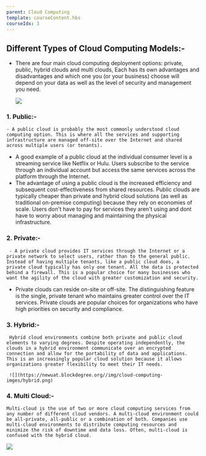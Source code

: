 ```yaml
---
parent: Cloud Computing
template: courseContent.hbs
courseIdx: 3
---
```


## Different Types of Cloud Computing Models:-

- There are four main cloud computing deployment options: private, public,  hybrid clouds and multi clouds, Each has its own advantages and disadvantages and which one you (or your business) choose will depend on your data as well as the level of security and management you need.

  ![](https://newuat.blockdegree.org//img/cloud-computing-imges/differnt_type-of-cloud.png)

### 1. Public:-
    - A public cloud is probably the most commonly understood cloud computing option. This is where all the services and supporting infrastructure are managed off-site over the Internet and shared across multiple users (or tenants).

  - A good example of a public cloud at the individual consumer level is a streaming service like Netflix or Hulu. Users subscribe to the service through an individual account but access the same services across the platform through the Internet.
  - The advantage of using a public cloud is the increased efficiency and subsequent cost-effectiveness from shared resources. Public clouds are typically cheaper than private and hybrid cloud solutions (as well as traditional on-premise computing) because they rely on economies of scale. Users don't have to pay for services they aren't using and dont have to worry about managing and maintaining the physical infrastructure.
  
### 2. Private:-
  
     - A private cloud provides IT services through the Internet or a private network to select users, rather than to the general public. Instead of having multiple tenants, like a public cloud does, a private cloud typically has only one tenant. All the data is protected behind a firewall. This is a popular choice for many businesses who want the agility of the cloud with greater customization and security.
  
- Private clouds can reside on-site or off-site. The distinguishing feature is the single, private tenant who maintains greater control over the IT services. Private clouds are popular choices for organizations who have high priorities on security and compliance.

### 3. Hybrid:-

     Hybrid cloud environments combine both private and public cloud elements to varying degrees. Despite operating independently, the clouds in a hybrid environment communicate over an encrypted connection and allow for the portability of data and applications. This is an increasingly popular cloud solution because it allows organizations greater flexibility to meet their IT needs. 

     ![](https://newuat.blockdegree.org//img/cloud-computing-imges/hybrid.png)


### 4. Multi Cloud:-

    Multi-cloud is the use of two or more cloud computing services from any number of different cloud vendors. A multi-cloud environment could be all-private, all-public or a combination of both. Companies use multi-cloud environments to distribute computing resources and minimize the risk of downtime and data loss. Often, multi-cloud is confused with the hybrid cloud.
 
     
![](https://github.com/XinFinOrg/BlockDegree/blob/2d53335dd48a2634c4d222f3e8e0be73d4bffe5d/dist/img/wallet-course/1-why-use-blockchain-wallets.png?raw=true)

